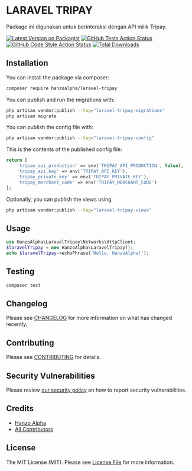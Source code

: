 # LARAVEL TRIPAY

Package ini digunakan untuk berinteraksi dengan API milik Tripay.

[![Latest Version on Packagist](https://img.shields.io/packagist/v/hanzoalpha/laravel-tripay.svg?style=flat-square)](https://packagist.org/packages/hanzoalpha/laravel-tripay)
[![GitHub Tests Action Status](https://img.shields.io/github/actions/workflow/status/hanzoalpha/laravel-tripay/run-tests.yml?branch=main&label=tests&style=flat-square)](https://github.com/hanzoalpha/laravel-tripay/actions?query=workflow%3Arun-tests+branch%3Amain)
[![GitHub Code Style Action Status](https://img.shields.io/github/actions/workflow/status/hanzoalpha/laravel-tripay/fix-php-code-style-issues.yml?branch=main&label=code%20style&style=flat-square)](https://github.com/hanzoalpha/laravel-tripay/actions?query=workflow%3A"Fix+PHP+code+style+issues"+branch%3Amain)
[![Total Downloads](https://img.shields.io/packagist/dt/hanzoalpha/laravel-tripay.svg?style=flat-square)](https://packagist.org/packages/hanzoalpha/laravel-tripay)

## Installation

You can install the package via composer:

```bash
composer require hanzoalpha/laravel-tripay
```

You can publish and run the migrations with:

```bash
php artisan vendor:publish --tag="laravel-tripay-migrations"
php artisan migrate
```

You can publish the config file with:

```bash
php artisan vendor:publish --tag="laravel-tripay-config"
```

This is the contents of the published config file:

```php
return [
    'tripay_api_production' => env('TRIPAY_API_PRODUCTION', false),
    'tripay_api_key' => env('TRIPAY_API_KEY'),
    'tripay_private_key' => env('TRIPAY_PRIVATE_KEY'),
    'tripay_merchant_code' => env('TRIPAY_MERCHANT_CODE')
];
```

Optionally, you can publish the views using

```bash
php artisan vendor:publish --tag="laravel-tripay-views"
```

## Usage

```php
use HanzoAlpha\LaravelTripay\Networks\HttpClient;
$laravelTripay = new HanzoAlpha\LaravelTripay();
echo $laravelTripay->echoPhrase('Hello, HanzoAlpha!');
```

## Testing

```bash
composer test
```

## Changelog

Please see [CHANGELOG](CHANGELOG.md) for more information on what has changed recently.

## Contributing

Please see [CONTRIBUTING](CONTRIBUTING.md) for details.

## Security Vulnerabilities

Please review [our security policy](../../security/policy) on how to report security vulnerabilities.

## Credits

- [Hanzo Alpha](https://github.com/hanzoalpha)
- [All Contributors](../../contributors)

## License

The MIT License (MIT). Please see [License File](LICENSE.md) for more information.
